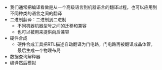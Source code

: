 * 我们通常把编译看做是从一个高级语言到机器语言的翻译过程，也可以应用到不同种类的语言之间的翻译
* 二进制翻译：二进制到二进制
    - 不同机器机器型号之间的迁移和兼容
    - 也可以被用来提供向后兼容
* 硬件合成
    - 硬件合成工具把RTL描述自动翻译为门电路，门电路再被翻译成晶体管，最后生成一个物理布局
* 数据查询解释器
* 编译然后模拟

